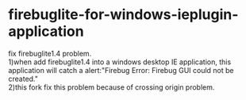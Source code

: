 firebuglite-for-windows-ieplugin-application
============================================

fix firebuglite1.4 problem.  
1)when add firebuglite1.4 into a windows desktop IE application, this application will catch a alert:"Firebug Error: Firebug GUI could not be created."  
2)this fork fix this problem because of crossing origin problem.
